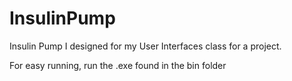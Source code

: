 # InsulinPump
Insulin Pump I designed for my User Interfaces class for a project.

For easy running, run the .exe found in the bin folder
